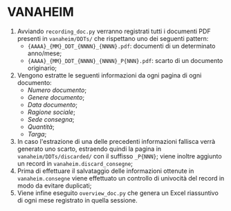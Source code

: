 # VANAHEIM

1. Avviando `recording_doc.py` verranno registrati tutti i documenti PDF presenti in `vanaheim/DDTs/` che rispettano uno dei seguenti pattern:
	- `{AAAA}_{MM}_DDT_{NNNN}_{NNNN}.pdf`: documenti di un determinato anno/mese;
	- `{AAAA}_{MM}_DDT_{NNNN}_{NNNN}_P{NNN}.pdf`: scarto di un documento originario;
2. Vengono estratte le seguenti informazioni da ogni pagina di ogni documento:
	- *Numero documento*;
	- *Genere documento*;
	- *Data documento*;
	- *Ragione sociale*;
	- *Sede consegna*;
	- *Quantità*;
	- *Targa*;
3. In caso l'estrazione di una delle precedenti informazioni fallisca verrà generato uno scarto, estraendo quindi la pagina in `vanaheim/DDTs/discarded/` con il suffisso `_P{NNN}`; viene inoltre aggiunto un record in `vanaheim.discard_consegne`;
4. Prima di effettuare il salvataggio delle informazioni ottenute in `vanaheim.consegne` viene effettuato un controllo di univocità del record in modo da evitare duplicati;
5. Viene infine eseguito `overview_doc.py` che genera un Excel riassuntivo di ogni mese registrato in quella sessione.
